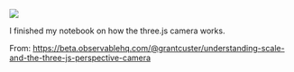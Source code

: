 ![](https://db-feed.s3.amazonaws.com/legacy/three-1519499168398.gif)

I finished my notebook on how the three.js camera works.

From: https://beta.observablehq.com/@grantcuster/understanding-scale-and-the-three-js-perspective-camera